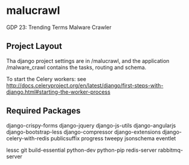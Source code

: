 malucrawl
=========

GDP 23: Trending Terms Malware Crawler

Project Layout
--------------

Tha django project settings are in /malucrawl, and the application /malware_crawl contains the tasks, routing and schema.

To start the Celery workers: see http://docs.celeryproject.org/en/latest/django/first-steps-with-django.html#starting-the-worker-process

Required Packages
-----------------

django-crispy-forms
django-jquery
django-js-utils
django-angularjs
django-bootstrap-less
django-compressor
django-extensions
django-celery-with-redis
publicsuffix
progress
tweepy
jsonschema
eventlet

lessc git build-essential python-dev python-pip redis-server rabbitmq-server
